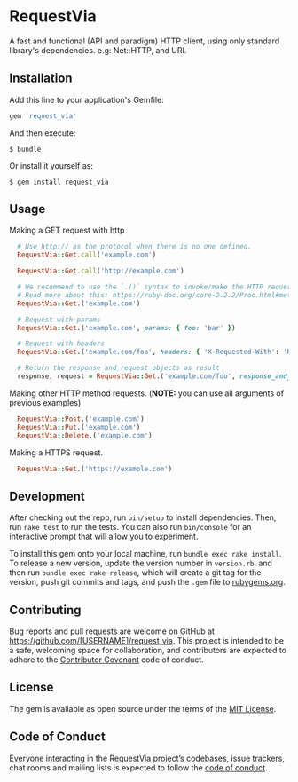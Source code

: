 # RequestVia

A fast and functional (API and paradigm) HTTP client, using only standard library's dependencies. e.g: Net::HTTP, and URI.

## Installation

Add this line to your application's Gemfile:

```ruby
gem 'request_via'
```

And then execute:

    $ bundle

Or install it yourself as:

    $ gem install request_via

## Usage

Making a GET request with http
```ruby
  # Use http:// as the protocol when there is no one defined.
  RequestVia::Get.call('example.com')

  RequestVia::Get.call('http://example.com')

  # We recommend to use the `.()` syntax to invoke/make the HTTP requests.
  # Read more about this: https://ruby-doc.org/core-2.2.2/Proc.html#method-i-call
  RequestVia::Get.('example.com')

  # Request with params
  RequestVia::Get.('example.com', params: { foo: 'bar' })

  # Request with headers
  RequestVia::Get.('example.com/foo', headers: { 'X-Requested-With': 'RequestVia gem' })

  # Return the response and request objects as result
  response, request = RequestVia::Get.('example.com/foo', response_and_request: true)
```

Making other HTTP method requests.
(**NOTE:** you can use all arguments of previous examples)
```ruby
  RequestVia::Post.('example.com')
  RequestVia::Put.('example.com')
  RequestVia::Delete.('example.com')
```

Making a HTTPS request.
```ruby
  RequestVia::Get.('https://example.com')
```

## Development

After checking out the repo, run `bin/setup` to install dependencies. Then, run `rake test` to run the tests. You can also run `bin/console` for an interactive prompt that will allow you to experiment.

To install this gem onto your local machine, run `bundle exec rake install`. To release a new version, update the version number in `version.rb`, and then run `bundle exec rake release`, which will create a git tag for the version, push git commits and tags, and push the `.gem` file to [rubygems.org](https://rubygems.org).

## Contributing

Bug reports and pull requests are welcome on GitHub at https://github.com/[USERNAME]/request_via. This project is intended to be a safe, welcoming space for collaboration, and contributors are expected to adhere to the [Contributor Covenant](http://contributor-covenant.org) code of conduct.

## License

The gem is available as open source under the terms of the [MIT License](http://opensource.org/licenses/MIT).

## Code of Conduct

Everyone interacting in the RequestVia project’s codebases, issue trackers, chat rooms and mailing lists is expected to follow the [code of conduct](https://github.com/[USERNAME]/request_via/blob/master/CODE_OF_CONDUCT.md).
